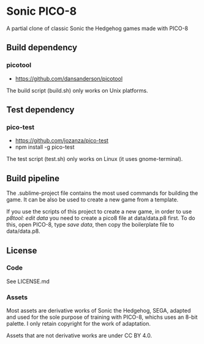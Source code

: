 # Sonic PICO-8

A partial clone of classic Sonic the Hedgehog games made with PICO-8

## Build dependency

### picotool

* https://github.com/dansanderson/picotool

The build script (build.sh) only works on Unix platforms.

## Test dependency

### pico-test

* https://github.com/jozanza/pico-test
* npm install -g pico-test

The test script (test.sh) only works on Linux (it uses gnome-terminal).

## Build pipeline

The .sublime-project file contains the most used commands for building the game. It can be also be used to create a new game from a template.

If you use the scripts of this project to create a new game, in order to use *p8tool: edit data* you need to create a pico8 file at data/data.p8 first. To do this, open PICO-8, type *save data*, then copy the boilerplate file to data/data.p8.

## License

### Code

See LICENSE.md

### Assets

Most assets are derivative works of Sonic the Hedgehog, SEGA, adapted and used for the sole purpose of training with PICO-8, whichs uses an 8-bit palette. I only retain copyright for the work of adaptation.

Assets that are not derivative works are under CC BY 4.0.
